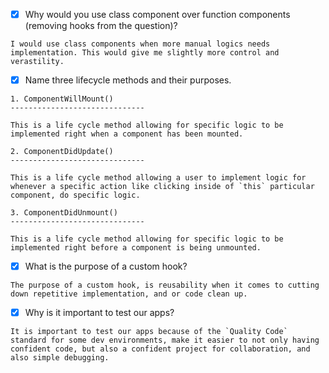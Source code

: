 - [x] Why would you use class component over function components (removing hooks from the question)?
```
I would use class components when more manual logics needs implementation. This would give me slightly more control and verastility.
```
- [x] Name three lifecycle methods and their purposes.

```
1. ComponentWillMount()
------------------------------

This is a life cycle method allowing for specific logic to be implemented right when a component has been mounted.

2. ComponentDidUpdate()
------------------------------

This is a life cycle method allowing a user to implement logic for whenever a specific action like clicking inside of `this` particular component, do specific logic.

3. ComponentDidUnmount()
------------------------------

This is a life cycle method allowing for specific logic to be implemented right before a component is being unmounted.
```

- [x] What is the purpose of a custom hook?
```
The purpose of a custom hook, is reusability when it comes to cutting down repetitive implementation, and or code clean up.
```
- [x] Why is it important to test our apps?

```
It is important to test our apps because of the `Quality Code` standard for some dev environments, make it easier to not only having confident code, but also a confident project for collaboration, and also simple debugging.
```